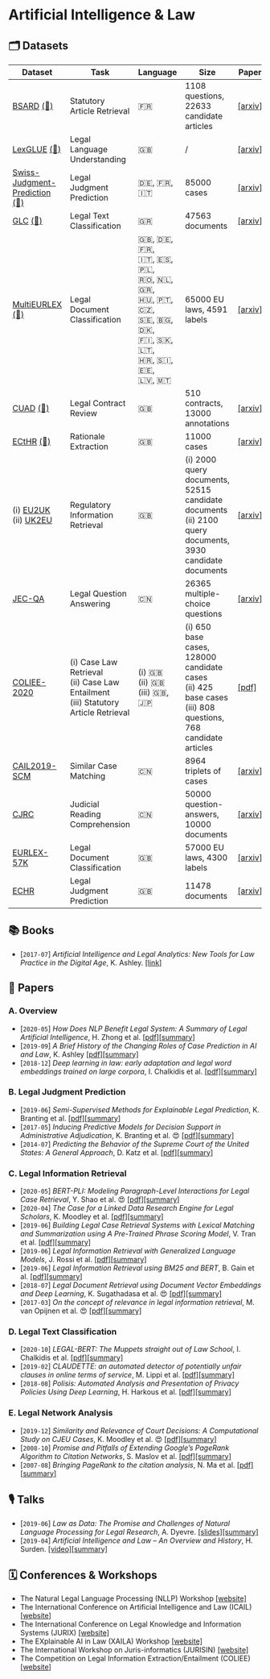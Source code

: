 # Artificial Intelligence & Law

## 🗂 Datasets

| Dataset | Task | Language | Size | Paper | Year |
|---|---|---|---|---|---|
| [BSARD](https://github.com/maastrichtlawtech/bsard) [(🤗)](https://huggingface.co/datasets/bsard) | Statutory Article Retrieval | 🇫🇷  | 1108 questions, 22633 candidate articles | [[arxiv]](https://arxiv.org/abs/2108.11792) | 2022 |
| [LexGLUE](https://github.com/coastalcph/lex-glue) [(🤗)](https://huggingface.co/datasets/lex_glue) | Legal Language Understanding | 🇬🇧  | / | [[arxiv]](https://arxiv.org/abs/2110.00976) | 2021 |
| [Swiss-Judgment-Prediction](https://github.com/JoelNiklaus/SwissJudgementPrediction) [(🤗)](https://huggingface.co/datasets/swiss_judgment_prediction) | Legal Judgment Prediction | 🇩🇪, 🇫🇷, 🇮🇹      | 85000 cases | [[arxiv]](https://arxiv.org/abs/2110.00806) | 2021 |
| [GLC](https://github.com/christospi/glc-nllp-21) [(🤗)](https://huggingface.co/datasets/greek_legal_code) | Legal Text Classification | 🇬🇷  | 47563 documents | [[arxiv]](https://arxiv.org/abs/2109.15298) | 2021 |
| [MultiEURLEX](https://github.com/nlpaueb/multi-eurlex) [(🤗)](https://huggingface.co/datasets/multi_eurlex) | Legal Document Classification | 🇬🇧, 🇩🇪, 🇫🇷, <br>🇮🇹, 🇪🇸, 🇵🇱, <br>🇷🇴, 🇳🇱, 🇬🇷, <br>🇭🇺, 🇵🇹, 🇨🇿, <br>🇸🇪, 🇧🇬, 🇩🇰, <br>🇫🇮, 🇸🇰, 🇱🇹, <br>🇭🇷, 🇸🇮, 🇪🇪, <br>🇱🇻, 🇲🇹                         | 65000 EU laws, 4591 labels | [[arxiv]](https://arxiv.org/abs/2109.00904) | 2021 |
| [CUAD](https://github.com/TheAtticusProject/cuad) [(🤗)](https://huggingface.co/datasets/cuad) | Legal Contract Review | 🇬🇧  | 510 contracts, 13000 annotations | [[arxiv]](https://arxiv.org/abs/2103.06268) | 2021 |
| [ECtHR](https://archive.org/details/ECHR-ACL2019) [(🤗)](https://huggingface.co/datasets/ecthr_cases) | Rationale Extraction | 🇬🇧  | 11000 cases | [[arxiv]](https://arxiv.org/abs/2103.13084) | 2021 |
| (i) [EU2UK](https://archive.org/details/eacl2021_regir_datasets)<br>(ii) [UK2EU](https://archive.org/details/eacl2021_regir_datasets) | Regulatory Information Retrieval | 🇬🇧  | (i) 2000 query documents, 52515 candidate documents<br>(ii) 2100 query documents, 3930 candidate documents | [[arxiv]](https://arxiv.org/abs/2101.10726) | 2021 |
| [JEC-QA](https://jecqa.thunlp.org/) | Legal Question Answering | 🇨🇳  | 26365 multiple-choice questions | [[arxiv]](https://arxiv.org/abs/1911.12011) | 2020 |
| [COLIEE-2020](https://sites.ualberta.ca/~rabelo/COLIEE2020/) | (i) Case Law Retrieval<br>(ii) Case Law Entailment<br>(iii) Statutory Article Retrieval | (i) 🇬🇧<br>(ii) 🇬🇧<br>(iii) 🇬🇧, 🇯🇵  | (i) 650 base cases, 128000 candidate cases<br>(ii) 425 base cases<br>(iii) 808 questions, 768 candidate articles | [[pdf]](https://sites.ualberta.ca/~rabelo/COLIEE2021/COLIEE_2020_summary.pdf) | 2020 |
| [CAIL2019-SCM](https://github.com/china-ai-law-challenge/CAIL2019/tree/master/scm) | Similar Case Matching | 🇨🇳  | 8964 triplets of cases | [[arxiv]](https://arxiv.org/abs/1911.08962) | 2019 |
| [CJRC](https://github.com/china-ai-law-challenge/CAIL2019) | Judicial Reading Comprehension | 🇨🇳  | 50000 question-answers, 10000 documents | [[arxiv]](https://arxiv.org/abs/1912.09156) | 2019 |
| [EURLEX-57K](http://nlp.cs.aueb.gr/software_and_datasets/EURLEX57K/index.html) | Legal Document Classification | 🇬🇧  | 57000 EU laws, 4300 labels | [[arxiv]](https://arxiv.org/abs/1906.02192) | 2019 |
| [ECHR](https://archive.org/details/ECHR-ACL2019) | Legal Judgment Prediction | 🇬🇧  | 11478 documents | [[arxiv]](https://arxiv.org/abs/1906.02059) | 2019 |


## 📚  Books

- [`2017-07`] *Artificial Intelligence and Legal Analytics: New Tools for Law Practice in the Digital Age*, K. Ashley. [[link]](https://www.cambridge.org/core/books/artificial-intelligence-and-legal-analytics/E7D705EEF392501A1DB180645917E7E0)


## 📄  Papers

### A. Overview

- [`2020-05`] *How Does NLP Benefit Legal System: A Summary of Legal Artificial Intelligence*, H. Zhong et al. [[pdf]](https://arxiv.org/pdf/2004.12158)[[summary]](./summaries/zhong2020how.md)
- [`2019-09`] *A Brief History of the Changing Roles of Case Prediction in AI and Law*, K. Ashley [[pdf]](https://journals.latrobe.edu.au/index.php/law-in-context/article/download/88/157)[[summary]](./summaries/ashley2019history.md)
- [`2018-12`] *Deep learning in law: early adaptation and legal word embeddings trained on large corpora*, I. Chalkidis et al. [[pdf]](https://link.springer.com/content/pdf/10.1007/s10506-018-9238-9.pdf)[[summary]](./summaries/chalkidis2018deep.md)


### B. Legal Judgment Prediction

- [`2019-06`] *Semi-Supervised Methods for Explainable Legal Prediction*, K. Branting et al. [[pdf]](https://www.researchgate.net/profile/Alex_Yeh/publication/334643454_Semi-Supervised_Methods_for_Explainable_Legal_Prediction/links/5e33eb4792851c7f7f0ecb26/Semi-Supervised-Methods-for-Explainable-Legal-Prediction.pdf)[[summary]](./summaries/branting2019semi.md)
- [`2017-05`] *Inducing Predictive Models for Decision Support in Administrative Adjudication*, K. Branting et al. 😍 [[pdf]](https://www.mirelproject.eu/MIRELws@ICAIL/MIRELwsPubs/Branting-etal-MIRELwsAtICAIL.pdf)[[summary]](./summaries/branting2017inducing.md)
- [`2014-07`] *Predicting the Behavior of the Supreme Court of the United States: A General Approach*, D. Katz et al. [[pdf]](https://arxiv.org/pdf/1407.6333)[[summary]](./summaries/katz2014predicting.md)


### C. Legal Information Retrieval

- [`2020-05`] *BERT-PLI: Modeling Paragraph-Level Interactions for Legal Case Retrieval*, Y. Shao et al. 😍 [[pdf]](https://www.ijcai.org/Proceedings/2020/0484.pdf)[[summary]](./summaries/shao2020bertpli.md)
- [`2020-04`] *The Case for a Linked Data Research Engine for Legal Scholars*, K. Moodley et al. [[pdf]](https://www.cambridge.org/core/services/aop-cambridge-core/content/view/0504E09F0D943CEC262822E65230BA4C/S1867299X19000515a.pdf/div-class-title-the-case-for-a-linked-data-research-engine-for-legal-scholars-div.pdf)[[summary]](./summaries/moodley2020case.md)
- [`2019-06`] *Building Legal Case Retrieval Systems with Lexical Matching and Summarization using A Pre-Trained Phrase Scoring Model*, V. Tran et al. [[pdf]](https://arxiv.org/pdf/2009.14083)[[summary]](./summaries/tran2019building.md)
- [`2019-06`] *Legal Information Retrieval with Generalized Language Models*, J. Rossi et al. [[pdf]](https://pure.uva.nl/ws/files/44471967/COLIEE_2019.pdf)[[summary]](./summaries/rossi2019legal.md)
- [`2019-06`] *Legal Information Retrieval using BM25 and BERT*, B. Gain et al. [[pdf]](https://www.researchgate.net/profile/Baban_Gain/publication/334112555_IITP_in_COLIEEICAIL_2019_Legal_Information_Retrieval_using_BM25_and_BERT/links/5d177243299bf1547c87e7a6/IITP-in-COLIEEICAIL-2019-Legal-Information-Retrieval-using-BM25-and-BERT.pdf)[[summary]](./summaries/gain2019legal.md)
- [`2018-07`] *Legal Document Retrieval using Document Vector Embeddings and Deep Learning*, K. Sugathadasa et al. 😍 [[pdf]](https://arxiv.org/pdf/1805.10685)[[summary]](./summaries/sugathadasa2018legal.md)
- [`2017-03`] *On the concept of relevance in legal information retrieval*, M. van Opijnen et al. 😍 [[pdf]](https://link.springer.com/content/pdf/10.1007/s10506-017-9195-8.pdf)[[summary]](./summaries/opijnen2017concept.md)


### D. Legal Text Classification

- [`2020-10`] *LEGAL-BERT: The Muppets straight out of Law School*, I. Chalkidis et al. [[pdf]](https://arxiv.org/pdf/2010.02559)[[summary]](./summaries/chalkidis2020legalbert.md)
- [`2019-02`] *CLAUDETTE: an automated detector of potentially unfair clauses in online terms of service*, M. Lippi et al. [[pdf]](https://link.springer.com/content/pdf/10.1007/s10506-019-09243-2.pdf)[[summary]](./summaries/lippi2019claudette.md)
- [`2018-08`] *Polisis: Automated Analysis and Presentation of Privacy Policies Using Deep Learning*, H. Harkous et al. [[pdf]](https://www.usenix.org/system/files/conference/usenixsecurity18/sec18-harkous.pdf)[[summary]](./summaries/harkous2018polisis.md)


### E. Legal Network Analysis

- [`2019-12`] *Similarity and Relevance of Court Decisions: A Computational Study on CJEU Cases*, K. Moodley et al. 😍 [[pdf]](https://www.researchgate.net/profile/Kody_Moodley/publication/340315534_Similarity_and_Relevance_of_Court_Decisions_A_Computational_Study_on_CJEU_Cases/links/5e83ad67299bf130796db7fd/Similarity-and-Relevance-of-Court-Decisions-A-Computational-Study-on-CJEU-Cases.pdf)[[summary]](./summaries/moodley2019similarity.md)
- [`2008-10`] *Promise and Pitfalls of Extending Google’s PageRank Algorithm to Citation Networks*, S. Maslov et al. [[pdf]](https://www.jneurosci.org/content/jneuro/28/44/11103.full.pdf)[[summary]](./summaries/maslov2008promise.md)
- [`2007-08`] *Bringing PageRank to the citation analysis*, N. Ma et al. [[pdf]](https://www.sciencedirect.com/science/article/pii/S0306457307001203/pdfft?isDTMRedir=true&download=true)[[summary]](./summaries/ma2007bringing.md)



## 🎙  Talks

- [`2019-06`] *Law as Data: The Promise and Challenges of Natural Language Processing for Legal Research*, A. Dyevre. [[slides]](https://drive.google.com/open?id=14zWlp2Hkm866MTup_oMZJa5T80fxsWtR)[[summary]](./summaries/dyevre2019nllp.md)
- [`2019-04`] *Artificial Intelligence and Law – An Overview and History*, H. Surden. [[video]](https://www.youtube.com/watch?v=BG6YR0xGMRA)[[summary]](./summaries/surden2019history.md)


## 🗓  Conferences & Workshops

- The Natural Legal Language Processing (NLLP) Workshop [[website]](https://nllpw.org/workshop/)
- The International Conference on Artificial Intelligence and Law (ICAIL) [[website]](https://dl.acm.org/doi/proceedings/10.1145/3322640#issue-downloads)
- The International Conference on Legal Knowledge and Information Systems (JURIX) [[website]](http://jurix.nl/)  
- The EXplainable AI in Law (XAILA) Workshop [[website]](https://www.geist.re/xaila:start)
- The International Workshop on Juris-informatics (JURISIN) [[website]](http://research.nii.ac.jp/~ksatoh/jurisin2020/)
- The Competition on Legal Information Extraction/Entailment (COLIEE) [[website]](https://sites.ualberta.ca/~rabelo/COLIEE2020/)
